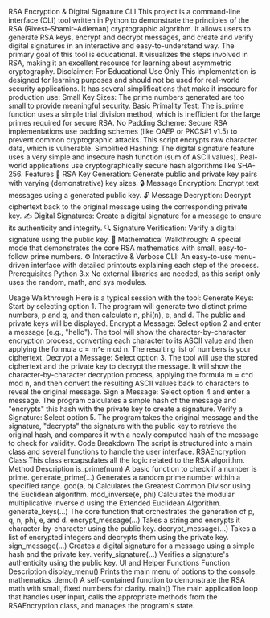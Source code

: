 RSA Encryption & Digital Signature CLI
This project is a command-line interface (CLI) tool written in Python to demonstrate the principles of the RSA (Rivest–Shamir–Adleman) cryptographic algorithm. It allows users to generate RSA keys, encrypt and decrypt messages, and create and verify digital signatures in an interactive and easy-to-understand way.
The primary goal of this tool is educational. It visualizes the steps involved in RSA, making it an excellent resource for learning about asymmetric cryptography.
Disclaimer: For Educational Use Only
This implementation is designed for learning purposes and should not be used for real-world security applications. It has several simplifications that make it insecure for production use:
Small Key Sizes: The prime numbers generated are too small to provide meaningful security.
Basic Primality Test: The is_prime function uses a simple trial division method, which is inefficient for the large primes required for secure RSA.
No Padding Scheme: Secure RSA implementations use padding schemes (like OAEP or PKCS#1 v1.5) to prevent common cryptographic attacks. This script encrypts raw character data, which is vulnerable.
Simplified Hashing: The digital signature feature uses a very simple and insecure hash function (sum of ASCII values). Real-world applications use cryptographically secure hash algorithms like SHA-256.
Features
🔑 RSA Key Generation: Generate public and private key pairs with varying (demonstrative) key sizes.
🔒 Message Encryption: Encrypt text messages using a generated public key.
🔓 Message Decryption: Decrypt ciphertext back to the original message using the corresponding private key.
✍️ Digital Signatures: Create a digital signature for a message to ensure its authenticity and integrity.
🔍 Signature Verification: Verify a digital signature using the public key.
🧮 Mathematical Walkthrough: A special mode that demonstrates the core RSA mathematics with small, easy-to-follow prime numbers.
⚙️ Interactive & Verbose CLI: An easy-to-use menu-driven interface with detailed printouts explaining each step of the process.
Prerequisites
Python 3.x
No external libraries are needed, as this script only uses the random, math, and sys modules.

Usage Walkthrough
Here is a typical session with the tool:
Generate Keys: Start by selecting option 1. The program will generate two distinct prime numbers, p and q, and then calculate n, phi(n), e, and d. The public and private keys will be displayed.
Encrypt a Message: Select option 2 and enter a message (e.g., "hello"). The tool will show the character-by-character encryption process, converting each character to its ASCII value and then applying the formula c = m^e mod n. The resulting list of numbers is your ciphertext.
Decrypt a Message: Select option 3. The tool will use the stored ciphertext and the private key to decrypt the message. It will show the character-by-character decryption process, applying the formula m = c^d mod n, and then convert the resulting ASCII values back to characters to reveal the original message.
Sign a Message: Select option 4 and enter a message. The program calculates a simple hash of the message and "encrypts" this hash with the private key to create a signature.
Verify a Signature: Select option 5. The program takes the original message and the signature, "decrypts" the signature with the public key to retrieve the original hash, and compares it with a newly computed hash of the message to check for validity.
Code Breakdown
The script is structured into a main class and several functions to handle the user interface.
RSAEncryption Class
This class encapsulates all the logic related to the RSA algorithm.
Method	Description
is_prime(num)	A basic function to check if a number is prime.
generate_prime(...)	Generates a random prime number within a specified range.
gcd(a, b)	Calculates the Greatest Common Divisor using the Euclidean algorithm.
mod_inverse(e, phi)	Calculates the modular multiplicative inverse d using the Extended Euclidean Algorithm.
generate_keys(...)	The core function that orchestrates the generation of p, q, n, phi, e, and d.
encrypt_message(...)	Takes a string and encrypts it character-by-character using the public key.
decrypt_message(...)	Takes a list of encrypted integers and decrypts them using the private key.
sign_message(...)	Creates a digital signature for a message using a simple hash and the private key.
verify_signature(...)	Verifies a signature's authenticity using the public key.
UI and Helper Functions
Function	Description
display_menu()	Prints the main menu of options to the console.
mathematics_demo()	A self-contained function to demonstrate the RSA math with small, fixed numbers for clarity.
main()	The main application loop that handles user input, calls the appropriate methods from the RSAEncryption class, and manages the program's state.
